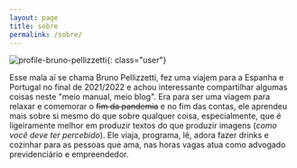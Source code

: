 ```yaml
---
layout: page
title: sobre
permalink: /sobre/
---
```


![profile-bruno-pellizzetti](https://mjbespt2122.s3.us-west-2.amazonaws.com/profile1small.jpg){: class="user"}

Esse mala aí se chama Bruno Pellizzetti, fez uma viajem para a Espanha e Portugal no final de 2021/2022 e achou interessante compartilhar algumas coisas neste "meio manual, meio blog". Era para ser uma viagem para relaxar e comemorar o ~~fim da pandemia~~ e no fim das contas, ele aprendeu mais sobre si mesmo do que sobre qualquer coisa, especialmente, que é ligeiramente melhor em produzir textos do que produzir imagens (_como você deve ter percebido_). Ele viaja, programa, lê, adora fazer drinks e cozinhar para as pessoas que ama, nas horas vagas atua como advogado previdenciário e empreendedor.
